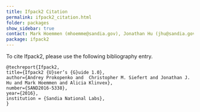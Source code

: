 ```yaml
---
title: Ifpack2 Citation
permalink: ifpack2_citation.html
folder: packages
show_sidebar: true
contact: Mark Hoemmen (mhoemme@sandia.gov), Jonathan Hu (jhu@sandia.gov), Chris Siefert (csiefer@sandia.gov)
package: ifpack2
---
```


To cite Ifpack2, please use the following bibliography entry.

    @techreport{Ifpack2,
    title={Ifpack2 {U}ser’s {G}uide 1.0},
    author={Andrey Prokopenko and  Christopher M. Siefert and Jonathan J. Hu and Mark Hoemmen and Alicia Klinvex},
    number={SAND2016-5338},
    year={2016},
    institution = {Sandia National Labs},
    }